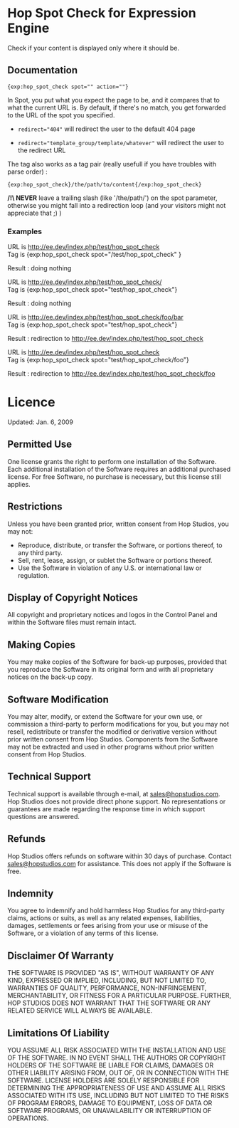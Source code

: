 Hop Spot Check for Expression Engine
===============================

Check if your content is displayed only where it should be.

## Documentation

    {exp:hop_spot_check spot="" action=""}

In Spot, you put what you expect the page to be, and it compares that to what the current URL is.
By default, if there's no match, you get forwarded to the URL of the spot you specified.

* `redirect="404"`
    will redirect the user to the default 404 page

* `redirect="template_group/template/whatever"`
    will redirect the user to the redirect URL

The tag also works as a tag pair (really usefull if you have troubles with parse order) :

    {exp:hop_spot_check}/the/path/to/content{/exp:hop_spot_check}

**/!\ NEVER** leave a trailing slash (like '/the/path/') on the spot parameter, otherwise you might fall into a redirection loop (and your visitors might not appreciate that ;) )


### Examples

URL is http://ee.dev/index.php/test/hop_spot_check  
Tag is {exp:hop_spot_check spot="/test/hop_spot_check" }

Result : doing nothing


URL is http://ee.dev/index.php/test/hop_spot_check/  
Tag is {exp:hop_spot_check spot="test/hop_spot_check"}

Result : doing nothing


URL is http://ee.dev/index.php/test/hop_spot_check/foo/bar  
Tag is {exp:hop_spot_check spot="test/hop_spot_check"}

Result : redirection to http://ee.dev/index.php/test/hop_spot_check


URL is http://ee.dev/index.php/test/hop_spot_check  
Tag is {exp:hop_spot_check spot="test/hop_spot_check/foo"}

Result : redirection to http://ee.dev/index.php/test/hop_spot_check/foo

Licence
=======

Updated: Jan. 6, 2009
## Permitted Use

One license grants the right to perform one installation of the Software. Each additional installation of the Software requires an additional purchased license. For free Software, no purchase is necessary, but this license still applies.
## Restrictions

Unless you have been granted prior, written consent from Hop Studios, you may not:

- Reproduce, distribute, or transfer the Software, or portions thereof, to any third party.
- Sell, rent, lease, assign, or sublet the Software or portions thereof.
- Use the Software in violation of any U.S. or international law or regulation.

## Display of Copyright Notices

All copyright and proprietary notices and logos in the Control Panel and within the Software files must remain intact.

## Making Copies

You may make copies of the Software for back-up purposes, provided that you reproduce the Software in its original form and with all proprietary notices on the back-up copy.

## Software Modification

You may alter, modify, or extend the Software for your own use, or commission a third-party to perform modifications for you, but you may not resell, redistribute or transfer the modified or derivative version without prior written consent from Hop Studios. Components from the Software may not be extracted and used in other programs without prior written consent from Hop Studios.

## Technical Support

Technical support is available through e-mail, at sales@hopstudios.com. Hop Studios does not provide direct phone support. No representations or guarantees are made regarding the response time in which support questions are answered.

## Refunds

Hop Studios offers refunds on software within 30 days of purchase. Contact sales@hopstudios.com for assistance. This does not apply if the Software is free.

## Indemnity

You agree to indemnify and hold harmless Hop Studios for any third-party claims, actions or suits, as well as any related expenses, liabilities, damages, settlements or fees arising from your use or misuse of the Software, or a violation of any terms of this license.

## Disclaimer Of Warranty

THE SOFTWARE IS PROVIDED "AS IS", WITHOUT WARRANTY OF ANY KIND, EXPRESSED OR IMPLIED, INCLUDING, BUT NOT LIMITED TO, WARRANTIES OF QUALITY, PERFORMANCE, NON-INFRINGEMENT, MERCHANTABILITY, OR FITNESS FOR A PARTICULAR PURPOSE. FURTHER, HOP STUDIOS DOES NOT WARRANT THAT THE SOFTWARE OR ANY RELATED SERVICE WILL ALWAYS BE AVAILABLE.

## Limitations Of Liability

YOU ASSUME ALL RISK ASSOCIATED WITH THE INSTALLATION AND USE OF THE SOFTWARE. IN NO EVENT SHALL THE AUTHORS OR COPYRIGHT HOLDERS OF THE SOFTWARE BE LIABLE FOR CLAIMS, DAMAGES OR OTHER LIABILITY ARISING FROM, OUT OF, OR IN CONNECTION WITH THE SOFTWARE. LICENSE HOLDERS ARE SOLELY RESPONSIBLE FOR DETERMINING THE APPROPRIATENESS OF USE AND ASSUME ALL RISKS ASSOCIATED WITH ITS USE, INCLUDING BUT NOT LIMITED TO THE RISKS OF PROGRAM ERRORS, DAMAGE TO EQUIPMENT, LOSS OF DATA OR SOFTWARE PROGRAMS, OR UNAVAILABILITY OR INTERRUPTION OF OPERATIONS.
